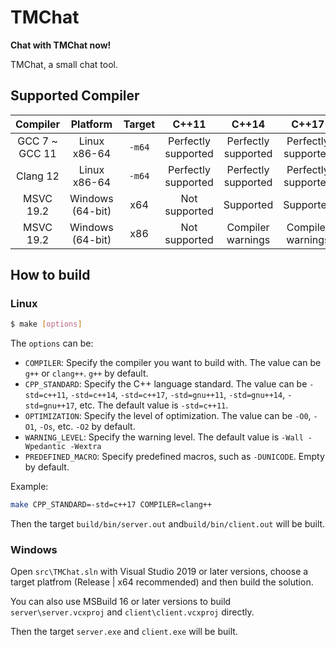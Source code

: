# TMChat

**Chat with TMChat now!**

TMChat, a small chat tool. 

## Supported Compiler

|    Compiler     |     Platform     | Target |        C++11        |        C++14        |        C++17        |
| :-------------: | :--------------: | :----: | :-----------------: | :-----------------: | :-----------------: |
| GCC 7 \~ GCC 11 |   Linux x86-64   | `-m64` | Perfectly supported | Perfectly supported | Perfectly supported |
|    Clang 12     |   Linux x86-64   | `-m64` | Perfectly supported | Perfectly supported | Perfectly supported |
|    MSVC 19.2    | Windows (64-bit) |  x64   |    Not supported    |      Supported      |      Supported      |
|    MSVC 19.2    | Windows (64-bit) |  x86   |    Not supported    |  Compiler warnings  |  Compiler warnings  |

## How to build

### Linux

```sh
$ make [options]
```

The `options` can be:

  + `COMPILER`: Specify the compiler you want to build with. The value can be `g++` or `clang++`. `g++` by default.
  + `CPP_STANDARD`: Specify the C++ language standard. The value can be `-std=c++11`, `-std=c++14`, `-std=c++17`, `-std=gnu++11`, `-std=gnu++14`, `-std=gnu++17`, etc. The default value is `-std=c++11`.
  + `OPTIMIZATION`: Specify the level of optimization. The value can be `-O0`, `-O1`, `-Os`, etc. `-O2` by default.  
  + `WARNING_LEVEL`: Specify the warning level. The default value is `-Wall -Wpedantic -Wextra`
  + `PREDEFINED_MACRO`: Specify predefined macros, such as `-DUNICODE`. Empty by default.  

  Example:   

  ```sh
  make CPP_STANDARD=-std=c++17 COMPILER=clang++
  ```

Then the target `build/bin/server.out` and`build/bin/client.out` will be built. 

### Windows

Open `src\TMChat.sln` with Visual Studio 2019 or later versions, choose a target platfrom (Release | x64 recommended) and then build the solution. 

You can also use MSBuild 16 or later versions to build `server\server.vcxproj` and `client\client.vcxproj` directly. 

Then the target `server.exe` and `client.exe` will be built.

